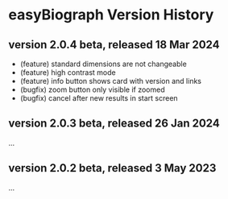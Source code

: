 # easyBiograph Version History

## version 2.0.4 beta, released 18 Mar 2024

* (feature) standard dimensions are not changeable
* (feature) high contrast mode
* (feature) info button shows card with version and links
* (bugfix) zoom button only visible if zoomed
* (bugfix) cancel after new results in start screen

## version 2.0.3 beta, released 26 Jan 2024

...

## version 2.0.2 beta, released 3 May 2023

...

